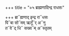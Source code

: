 +++
title = "०५ ब्राह्मणादिन्द्र राधसः"

+++
ब्रा᳓ह्मणाद् इन्द्र रा᳓धसः  
पि᳓बा सो᳓मम् ऋतूँ᳓र् अ᳓नु  
त᳓वे᳓द् धि᳓ सख्य᳓म् अ᳓स्तृतम्